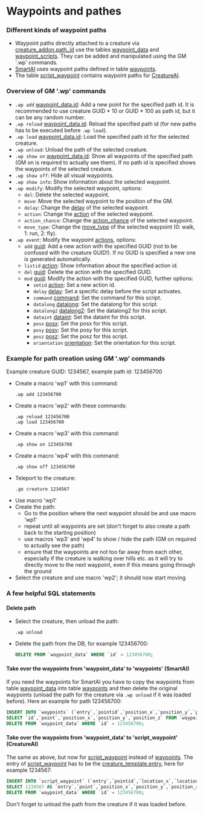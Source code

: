 # Waypoints and pathes

### Different kinds of waypoint paths

- Waypoint paths directly attached to a creature via [creature_addon.path_id](creature_addon#path_id) use the tables [waypoint_data](waypoint_data) and [waypoint_scripts](waypoint_scripts). They can be added and manipulated using the GM '.wp' commands.
- [SmartAI](smart_scripts) uses waypoint paths defined in table [waypoints](waypoints).
- The table [script_waypoint](script_waypoint) contains waypoint paths for [CreatureAI](https://github.com/azerothcore/azerothcore-wotlk/blob/master/src/server/game/AI/ScriptedAI/ScriptedCreature.h#L159).

### Overview of GM '.wp' commands

- ```.wp add``` [waypoint_data.id](waypoint_data#id): Add a new point for the specified path id. It is recommended to use creature GUID * 10 or GUID * 100 as path id, but it can be any random number.
- ```.wp reload``` [waypoint_data.id](waypoint_data#id): Reload the specified path id (for new paths has to be executed before ```.wp load```).
- ```.wp load``` [waypoint_data.id](waypoint_data#id): Load the specified path id for the selected creature.
- ```.wp unload```: Unload the path of the selected creature.
- ```.wp show on``` [waypoint_data.id](waypoint_data#id): Show all waypoints of the specified path (GM on is required to actually see them). If no path id is specified shows the waypoints of the selected creature.
- ```.wp show off```: Hide all visual waypoints.
- ```.wp show info```: Show information about the selected waypoint.
- ```.wp modify```: Modify the selected waypoint, options:
  - ```del```: Delete the selected waypoint.
  - ```move```: Move the selected waypoint to the position of the GM.
  - ```delay```: Change the [delay](waypoint_data#delay) of the selected waypoint.
  - ```action```: Change the [action](scripts#id) of the selected waypoint.
  - ```action_chance```: Change the [action_chance](waypoint_data#action_chance) of the selected waypoint.
  - ```move_type```: Change the [move_type](waypoint_data#move_type) of the selected waypoint (0: walk, 1: run, 2: fly).
- ```.wp event```: Modify the waypoint [actions](scripts#id), options:
  - ```add``` [guid](scripts#guid): Add a new action with the specified GUID (not to be confused with the creature GUID!). If no GUID is specified a new one is generated automatically.
  - ```listid``` [action](scripts#id): Show information about the specified action id.
  - ```del``` [guid](scripts#guid): Delete the action with the specified GUID.
  - ```mod``` [guid](scripts#guid): Modify the action with the specified GUID, further options:
    - ```setid``` [action](scripts#id): Set a new action id.
    - ```delay``` [delay](scripts#delay): Set a specific delay before the script activates.
    - ```command``` [command](scripts#command): Set the command for this script.
    - ```datalong``` [datalong](scripts#datalong): Set the datalong for this script.
    - ```datalong2``` [datalong2](scripts#datalong2): Set the datalong2 for this script.
    - ```dataint``` [dataint](scripts#dataint): Set the dataint for this script.
    - ```posx``` [posx](scripts#posx): Set the posx for this script.
    - ```posy``` [posy](scripts#posy): Set the posy for this script.
    - ```posz``` [posz](scripts#posz): Set the posz for this script.
    - ```orientation``` [orientation](scripts#orientation): Set the orientation for this script.

### Example for path creation using GM '.wp' commands

Example creature GUID: 1234567, example path id: 123456700

- Create a macro 'wp1' with this command:
  ```
  .wp add 123456700
  ```
- Create a macro 'wp2' with these commands:
  ```
  .wp reload 123456700
  .wp load 123456700
  ```
- Create a macro 'wp3' with this command:
  ```
  .wp show on 123456700
  ```
- Create a macro 'wp4' with this command:
  ```
  .wp show off 123456700
  ```
- Teleport to the creature:
  ```
  .go creature 1234567
  ```
- Use macro 'wp1'
- Create the path:
  - Go to the position where the next waypoint should be and use macro 'wp1'
  - repeat until all waypoints are set (don't forget to also create a path back to the starting position)
  - use macros 'wp3' and 'wp4' to show / hide the path (GM on required to actually see the path)
  - ensure that the waypoints are not too far away from each other, especially if the creature is walking over hills etc. as it will try to directly move to the next waypoint, even if this means going through the ground
- Select the creature and use macro 'wp2'; it should now start moving

### A few helpful SQL statements

#### Delete path

- Select the creature, then unload the path:
  ```
  .wp unload
  ```

- Delete the path from the DB, for example 123456700:
  ```sql
  DELETE FROM `waypoint_data` WHERE `id` = 123456700;
  ```

#### Take over the waypoints from 'waypoint_data' to 'waypoints' (SmartAI)

If you need the waypoints for SmartAI you have to copy the waypoints from table [waypoint_data](waypoint_data) into table [waypoints](waypoints) and then delete the original waypoints (unload the path for the creature via ```.wp unload``` if it was loaded before). Here an example for path 123456700:
```sql
INSERT INTO `waypoints` (`entry`,`pointid`,`position_x`,`position_y`,`position_z`)
SELECT `id`,`point`,`position_x`,`position_y`,`position_z` FROM `waypoint_data` WHERE `id` = 123456700;
DELETE FROM `waypoint_data` WHERE `id` = 123456700;
```

#### Take over the waypoints from 'waypoint_data' to 'script_waypoint' (CreatureAI)

The same as above, but now for [script_waypoint](script_waypoint) instead of [waypoints](waypoints). The entry of [script_waypoint](script_waypoint) has to be the [creature_template.entry](creature_template#entry), here for example 1234567:
```sql
INSERT INTO `script_waypoint` (`entry`,`pointid`,`location_x`,`location_y`,`location_z`)
SELECT 1234567 AS `entry`,`point`,`position_x`,`position_y`,`position_z` FROM `waypoint_data` WHERE `id` = 123456700;
DELETE FROM `waypoint_data` WHERE `id` = 123456700;

```
Don't forget to unload the path from the creature if it was loaded before.

